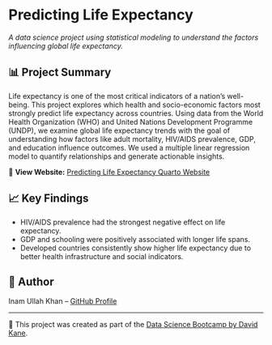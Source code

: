 # Predicting Life Expectancy

_A data science project using statistical modeling to understand the factors influencing global life expectancy._

## 📊 Project Summary

Life expectancy is one of the most critical indicators of a nation’s well-being. This project explores which health and socio-economic factors most strongly predict life expectancy across countries. Using data from the World Health Organization (WHO) and United Nations Development Programme (UNDP), we examine global life expectancy trends with the goal of understanding how factors like adult mortality, HIV/AIDS prevalence, GDP, and education influence outcomes. We used a multiple linear regression model to quantify relationships and generate actionable insights.  

🔗 **View Website:** [Predicting Life Expectancy Quarto Website](https://inammarwat.github.io/predicting-life-expectancy/)


## 📈 Key Findings

- HIV/AIDS prevalence had the strongest negative effect on life expectancy.
- GDP and schooling were positively associated with longer life spans.
- Developed countries consistently show higher life expectancy due to better health infrastructure and social indicators.

## 🙋 Author

Inam Ullah Khan – [GitHub Profile](https://github.com/inammarwat)

---

📁 This project was created as part of the [Data Science Bootcamp by David Kane](https://github.com/dkane/bootcamp).  

